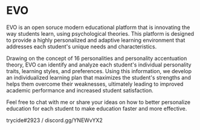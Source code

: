 # EVO

EVO is an open soruce modern educational platform that is innovating the way students learn, using psychological theories. This platform is designed to provide a highly personalized and adaptive learning environment that addresses each student's unique needs and characteristics.

Drawing on the concept of 16 personalities and personality accentuation theory, EVO can identify and analyze each student's individual personality traits, learning styles, and preferences. Using this information, we develop an individualized learning plan that maximizes the student's strengths and helps them overcome their weaknesses, ultimately leading to improved academic performance and increased student satisfaction.

Feel free to chat with me or share your ideas on how to better personalize education for each student to make education faster and more effective.

trycide#2923 / discord.gg/YNEWvYX2 
